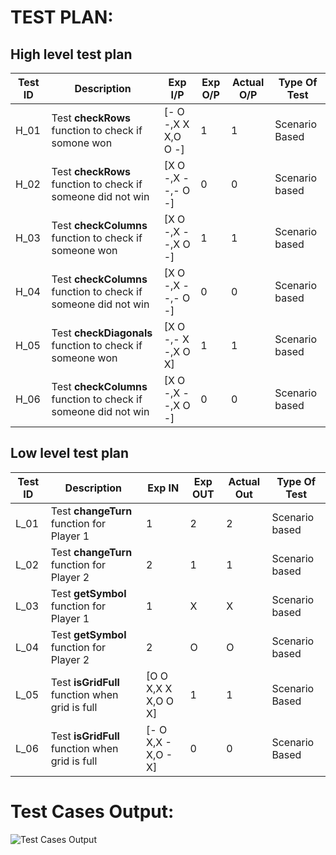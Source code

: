 # TEST PLAN:

## High level test plan

| **Test ID** | **Description**                                              | **Exp I/P** | **Exp O/P** | **Actual O/P** |**Type Of Test**  |    
|------------|--------------------------------------------------------------|------------|-------------|----------------|------------------|
|  H_01       |Test **checkRows** function to check if somone won |  [- O -,X X X,O O -]| 1 | 1 |Scenario Based |
|  H_02       |Test **checkRows** function to check if someone did not win|[X O -,X - -,- O -]| 0 | 0 |Scenario based |
|  H_03       |Test **checkColumns** function to check if someone won| [X O -,X - -,X O -]| 1 | 1 |Scenario based   |
|  H_04       |Test **checkColumns** function to check if someone did not win| [X O -,X - -,- O -]| 0 | 0 |Scenario based   |
|  H_05       |Test **checkDiagonals** function to check if someone won| [X O -,- X -,X O X]| 1 | 1 |Scenario based   |
|  H_06       |Test **checkColumns** function to check if someone did not win| [X O -,X - -,X O -]| 0 | 0 |Scenario based   |

## Low level test plan

| **Test ID** | **Description**                                              | **Exp IN** | **Exp OUT** | **Actual Out** |**Type Of Test**  |    
|-------------|--------------------------------------------------------------|------------|-------------|----------------|------------------|
|  L_01       |Test **changeTurn** function for Player 1| 1 | 2 | 2 |Scenario based |
|  L_02       |Test **changeTurn** function for Player 2| 2 | 1 | 1 |Scenario based |
|  L_03       |Test **getSymbol** function for Player 1| 1 | X | X |Scenario based    |
|  L_04       |Test **getSymbol** function for Player 2| 2 | O | O |Scenario based    |
|  L_05       |Test **isGridFull** function when grid is full| [O O X,X X X,O O X]| 1 | 1 |Scenario Based |
|  L_06       |Test **isGridFull** function when grid is full| [- O X,X - X,O - X]| 0 | 0 |Scenario Based |


# Test Cases Output:

![Test Cases Output](https://user-images.githubusercontent.com/54026778/114516401-fec14200-9c5a-11eb-93be-a4cb982d8bcc.jpg)

